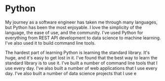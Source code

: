 # Python

My journey as a software engineer has taken me through many languages, but Python has been the most enjoyable. I love the simplicity of the language, the ease of use, and the community. I've used Python for everything from REST API development to data science to machine learning. I've also used it to build command line tools.

The hardest part of learning Python is learning the standard library. It's huge, and it's easy to get lost in it. I've found that the best way to learn the standard library is to use it. I've built a number of command line tools that I use every day. I've also built a number of web applications that I use every day. I've also built a number of data science projects that I use e